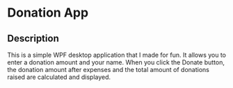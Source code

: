 # Donation App

## Description

This is a simple WPF desktop application that I made for fun. It allows you to enter a donation amount and your name. When you click the Donate button, the donation amount after expenses and the total amount of donations raised are calculated and displayed.

